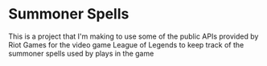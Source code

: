 # Summoner Spells

This is a project that I'm making to use some of the public APIs provided by Riot Games for the video game League of Legends to keep track of the summoner spells used by plays in the game
